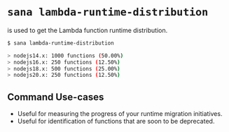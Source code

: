 # `sana lambda-runtime-distribution`

is used to get the Lambda function runtime distribution.

```sh
$ sana lambda-runtime-distribution

> nodejs14.x: 1000 functions (50.00%)
> nodejs16.x: 250 functions (12.50%)
> nodejs18.x: 500 functions (25.00%)
> nodejs20.x: 250 functions (12.50%)
```

## Command Use-cases

- Useful for measuring the progress of your runtime migration initiatives.
- Useful for identification of functions that are soon to be deprecated.

